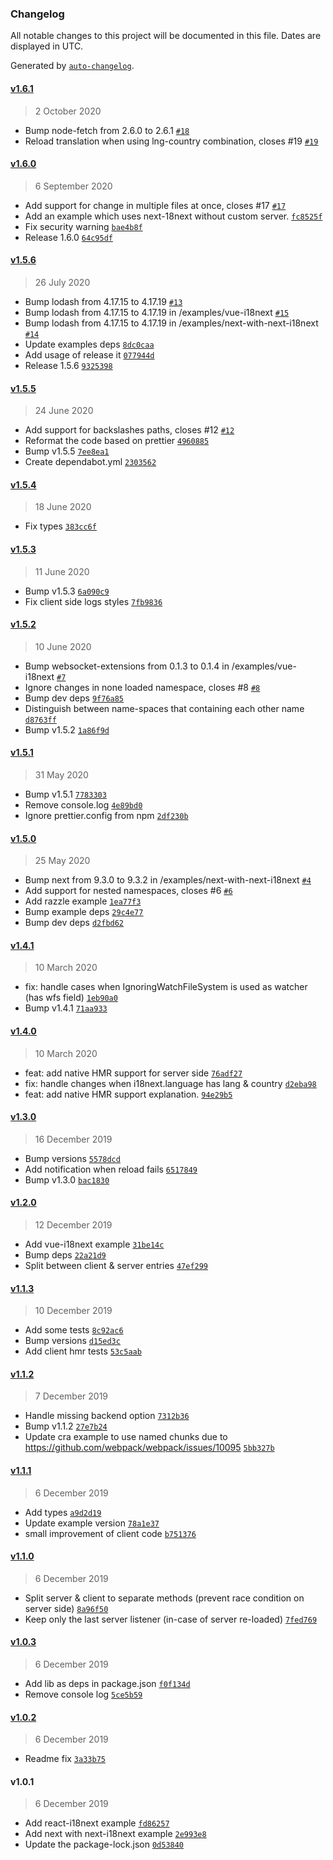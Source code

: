 ### Changelog

All notable changes to this project will be documented in this file. Dates are displayed in UTC.

Generated by [`auto-changelog`](https://github.com/CookPete/auto-changelog).

#### [v1.6.1](https://github.com/felixmosh/i18next-hmr/compare/v1.6.0...v1.6.1)

> 2 October 2020

- Bump node-fetch from 2.6.0 to 2.6.1 [`#18`](https://github.com/felixmosh/i18next-hmr/pull/18)
- Reload translation when using lng-country combination, closes #19 [`#19`](https://github.com/felixmosh/i18next-hmr/issues/19)

#### [v1.6.0](https://github.com/felixmosh/i18next-hmr/compare/v1.5.6...v1.6.0)

> 6 September 2020

- Add support for change in multiple files at once, closes #17 [`#17`](https://github.com/felixmosh/i18next-hmr/issues/17)
- Add an example which uses next-18next without custom server. [`fc8525f`](https://github.com/felixmosh/i18next-hmr/commit/fc8525fd0757d6a69f47b80b517e4cb47ccb8fba)
- Fix security warning [`bae4b8f`](https://github.com/felixmosh/i18next-hmr/commit/bae4b8f199a818d96a312e4411d8a28e828e27d0)
- Release 1.6.0 [`64c95df`](https://github.com/felixmosh/i18next-hmr/commit/64c95dfe3faffd4b9ef1a245e7478e678a26f477)

#### [v1.5.6](https://github.com/felixmosh/i18next-hmr/compare/v1.5.5...v1.5.6)

> 26 July 2020

- Bump lodash from 4.17.15 to 4.17.19 [`#13`](https://github.com/felixmosh/i18next-hmr/pull/13)
- Bump lodash from 4.17.15 to 4.17.19 in /examples/vue-i18next [`#15`](https://github.com/felixmosh/i18next-hmr/pull/15)
- Bump lodash from 4.17.15 to 4.17.19 in /examples/next-with-next-i18next [`#14`](https://github.com/felixmosh/i18next-hmr/pull/14)
- Update examples deps [`8dc0caa`](https://github.com/felixmosh/i18next-hmr/commit/8dc0caa5fe967ec025b235060547a0665228c795)
- Add usage of release it [`077944d`](https://github.com/felixmosh/i18next-hmr/commit/077944da3e642108c842d5631a5a006fd3996dbf)
- Release 1.5.6 [`9325398`](https://github.com/felixmosh/i18next-hmr/commit/9325398d93238953e4abc6e2b94702f3f94f08ca)

#### [v1.5.5](https://github.com/felixmosh/i18next-hmr/compare/v1.5.4...v1.5.5)

> 24 June 2020

- Add support for backslashes paths, closes #12 [`#12`](https://github.com/felixmosh/i18next-hmr/issues/12)
- Reformat the code based on prettier [`4960885`](https://github.com/felixmosh/i18next-hmr/commit/4960885161523ef9d21bcd3924e529376d43e821)
- Bump v1.5.5 [`7ee8ea1`](https://github.com/felixmosh/i18next-hmr/commit/7ee8ea1c52f2cc411a7aa71620bd1a6e882e3a7d)
- Create dependabot.yml [`2303562`](https://github.com/felixmosh/i18next-hmr/commit/23035627585b21353b5f23d48a792be6e49aab61)

#### [v1.5.4](https://github.com/felixmosh/i18next-hmr/compare/v1.5.3...v1.5.4)

> 18 June 2020

- Fix types [`383cc6f`](https://github.com/felixmosh/i18next-hmr/commit/383cc6fc036580f492fbe4d08c8b91149772f13e)

#### [v1.5.3](https://github.com/felixmosh/i18next-hmr/compare/v1.5.2...v1.5.3)

> 11 June 2020

- Bump v1.5.3 [`6a090c9`](https://github.com/felixmosh/i18next-hmr/commit/6a090c99a43b752e1384980d56d30ed5c10fcb70)
- Fix client side logs styles [`7fb9836`](https://github.com/felixmosh/i18next-hmr/commit/7fb983677a33a71a36670ccc2990efb5a301795c)

#### [v1.5.2](https://github.com/felixmosh/i18next-hmr/compare/v1.5.1...v1.5.2)

> 10 June 2020

- Bump websocket-extensions from 0.1.3 to 0.1.4 in /examples/vue-i18next [`#7`](https://github.com/felixmosh/i18next-hmr/pull/7)
- Ignore changes in none loaded namespace, closes #8 [`#8`](https://github.com/felixmosh/i18next-hmr/issues/8)
- Bump dev deps [`9f76a85`](https://github.com/felixmosh/i18next-hmr/commit/9f76a85665f6f029a0991c5854d5833d5561c71f)
- Distinguish between name-spaces that containing each other name [`d8763ff`](https://github.com/felixmosh/i18next-hmr/commit/d8763ffe7ca2dc392e8cde7e1d61836db9cfd213)
- Bump v1.5.2 [`1a86f9d`](https://github.com/felixmosh/i18next-hmr/commit/1a86f9d6f7c7ebf26e8162a42ea56f34ecc0d85f)

#### [v1.5.1](https://github.com/felixmosh/i18next-hmr/compare/v1.5.0...v1.5.1)

> 31 May 2020

- Bump v1.5.1 [`7783303`](https://github.com/felixmosh/i18next-hmr/commit/778330352f3e7af851feee9e781a074f16e6d711)
- Remove console.log [`4e89bd0`](https://github.com/felixmosh/i18next-hmr/commit/4e89bd0f00b59e34a6e4c23cb0c1067bc5488932)
- Ignore prettier.config from npm [`2df230b`](https://github.com/felixmosh/i18next-hmr/commit/2df230bf08cdc8291d2cab5be1f904513071f649)

#### [v1.5.0](https://github.com/felixmosh/i18next-hmr/compare/v1.4.1...v1.5.0)

> 25 May 2020

- Bump next from 9.3.0 to 9.3.2 in /examples/next-with-next-i18next [`#4`](https://github.com/felixmosh/i18next-hmr/pull/4)
- Add support for nested namespaces, closes #6 [`#6`](https://github.com/felixmosh/i18next-hmr/issues/6)
- Add razzle example [`1ea77f3`](https://github.com/felixmosh/i18next-hmr/commit/1ea77f399cc4ed55a4e769296fa4216f7bcc9fcf)
- Bump example deps [`29c4e77`](https://github.com/felixmosh/i18next-hmr/commit/29c4e779e9655c865f1fd60b4821bd37641aac21)
- Bump dev deps [`d2fbd62`](https://github.com/felixmosh/i18next-hmr/commit/d2fbd62b33b8ca526c6c96ccdd075c910719f8ef)

#### [v1.4.1](https://github.com/felixmosh/i18next-hmr/compare/v1.4.0...v1.4.1)

> 10 March 2020

- fix: handle cases when IgnoringWatchFileSystem is used as watcher (has wfs field) [`1eb90a0`](https://github.com/felixmosh/i18next-hmr/commit/1eb90a04196b4f24783a0f7f64100a2592406672)
- Bump v1.4.1 [`71aa933`](https://github.com/felixmosh/i18next-hmr/commit/71aa933229e74f4272c2b0886a779b51c56b1ef3)

#### [v1.4.0](https://github.com/felixmosh/i18next-hmr/compare/v1.3.0...v1.4.0)

> 10 March 2020

- feat: add native HMR support for server side [`76adf27`](https://github.com/felixmosh/i18next-hmr/commit/76adf2773cfdc535c322eb299588aef9a75051b2)
- fix: handle changes when i18next.language has lang & country [`d2eba98`](https://github.com/felixmosh/i18next-hmr/commit/d2eba982628cae700e9102285bae700985f79d56)
- feat: add native HMR support explanation. [`94e29b5`](https://github.com/felixmosh/i18next-hmr/commit/94e29b56b8b608fd8069f9b07a94d11d657c95dd)

#### [v1.3.0](https://github.com/felixmosh/i18next-hmr/compare/v1.2.0...v1.3.0)

> 16 December 2019

- Bump versions [`5578dcd`](https://github.com/felixmosh/i18next-hmr/commit/5578dcdc3135b2ff8476701602855060ef65313b)
- Add notification when reload fails [`6517849`](https://github.com/felixmosh/i18next-hmr/commit/651784968f3f6f7f87517e6c9e1a708963ea2d89)
- Bump v1.3.0 [`bac1830`](https://github.com/felixmosh/i18next-hmr/commit/bac1830a8dd3a1741261500aaff61f218192d018)

#### [v1.2.0](https://github.com/felixmosh/i18next-hmr/compare/v1.1.3...v1.2.0)

> 12 December 2019

- Add vue-i18next example [`31be14c`](https://github.com/felixmosh/i18next-hmr/commit/31be14c9c7153bb5f375acf139de0717938cd726)
- Bump deps [`22a21d9`](https://github.com/felixmosh/i18next-hmr/commit/22a21d9803b4fc2b77990d16ada63e6f48990ac6)
- Split between client & server entries [`47ef299`](https://github.com/felixmosh/i18next-hmr/commit/47ef299b50a543e4e2103b552e7ba73472aaa690)

#### [v1.1.3](https://github.com/felixmosh/i18next-hmr/compare/v1.1.2...v1.1.3)

> 10 December 2019

- Add some tests [`8c92ac6`](https://github.com/felixmosh/i18next-hmr/commit/8c92ac69f3f8b8ce37a4fc08b79f41c7254d61cd)
- Bump versions [`d15ed3c`](https://github.com/felixmosh/i18next-hmr/commit/d15ed3c1a1b1f62075e6ad3fd5bade18e4835b7b)
- Add client hmr tests [`53c5aab`](https://github.com/felixmosh/i18next-hmr/commit/53c5aab3d43f99dda1971367a078d65cbb552e52)

#### [v1.1.2](https://github.com/felixmosh/i18next-hmr/compare/v1.1.1...v1.1.2)

> 7 December 2019

- Handle missing backend option [`7312b36`](https://github.com/felixmosh/i18next-hmr/commit/7312b36de6fdaaa08549395764a09d66725706b0)
- Bump v1.1.2 [`27e7b24`](https://github.com/felixmosh/i18next-hmr/commit/27e7b248ed0b44f440f2ecd0212263cf9ba16b53)
- Update cra example to use named chunks due to https://github.com/webpack/webpack/issues/10095 [`5bb327b`](https://github.com/felixmosh/i18next-hmr/commit/5bb327b3e1bdc1a8e7a7242b9e9a96a805f66ab7)

#### [v1.1.1](https://github.com/felixmosh/i18next-hmr/compare/v1.1.0...v1.1.1)

> 6 December 2019

- Add types [`a9d2d19`](https://github.com/felixmosh/i18next-hmr/commit/a9d2d198ef34b2774f9bbac2f76f35f820fb8cd6)
- Update example version [`78a1e37`](https://github.com/felixmosh/i18next-hmr/commit/78a1e37765926185d1ae51a88814489d0e01bc08)
- small improvement of client code [`b751376`](https://github.com/felixmosh/i18next-hmr/commit/b75137620d9816c25b730b63bcbbef370af37886)

#### [v1.1.0](https://github.com/felixmosh/i18next-hmr/compare/v1.0.3...v1.1.0)

> 6 December 2019

- Split server & client to separate methods (prevent race condition on server side) [`8a96f50`](https://github.com/felixmosh/i18next-hmr/commit/8a96f507e68d1ad96967237b9cf104d1ad065e9b)
- Keep only the last server listener (in-case of server re-loaded) [`7fed769`](https://github.com/felixmosh/i18next-hmr/commit/7fed7694918a07bf44a6ff0e158a0fc72faf0913)

#### [v1.0.3](https://github.com/felixmosh/i18next-hmr/compare/v1.0.2...v1.0.3)

> 6 December 2019

- Add lib as deps in package.json [`f0f134d`](https://github.com/felixmosh/i18next-hmr/commit/f0f134dc81e30fbf86baf874cc54022f8fcdfca6)
- Remove console log [`5ce5b59`](https://github.com/felixmosh/i18next-hmr/commit/5ce5b5941273f9d02e18ee21424252fc2aa6236f)

#### [v1.0.2](https://github.com/felixmosh/i18next-hmr/compare/v1.0.1...v1.0.2)

> 6 December 2019

- Readme fix [`3a33b75`](https://github.com/felixmosh/i18next-hmr/commit/3a33b75f54c420502437d3781f7bf681d0281b4c)

#### v1.0.1

> 6 December 2019

- Add react-i18next example [`fd86257`](https://github.com/felixmosh/i18next-hmr/commit/fd86257a58419b6f644ddef429b33abccf3520dc)
- Add next with next-i18next example [`2e993e8`](https://github.com/felixmosh/i18next-hmr/commit/2e993e826ae4214f1a670451a12f329efcb597f4)
- Update the package-lock.json [`0d53840`](https://github.com/felixmosh/i18next-hmr/commit/0d538406a19da49ae749c5ca944fe6330ba21216)
